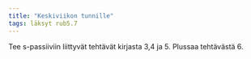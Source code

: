 ```yaml
---
title: "Keskiviikon tunnille"
tags: läksyt rub5.7
---
```


Tee s-passiiviin liittyvät tehtävät kirjasta 3,4 ja 5. Plussaa tehtävästä 6.